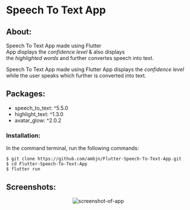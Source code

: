 # Speech To Text App

## About:


Speech To Text App made using Flutter <br>
App displays the <i> confidence level </i> & also displays <br>
the <i> highlighted words </i> and further convertes speech into text.

Speech To Text App made using Flutter 
App displays the <i> confidence level </i> while the user speaks which further is converted into text.

## Packages:

<ul>
<li> speech_to_text: ^5.5.0</li>
<li> highlight_text: ^1.3.0</li>
<li> avatar_glow: ^2.0.2</li>
</ul>

### Installation:

In the command terminal, run the following commands:

    $ git clone https://github.com/ambjn/Flutter-Speech-To-Text-App.git
    $ cd Flutter-Speech-To-Text-App
    $ flutter run

## Screenshots:

<center> <img src = screenshot/1.png alt='screenshot-of-app'> </center>
